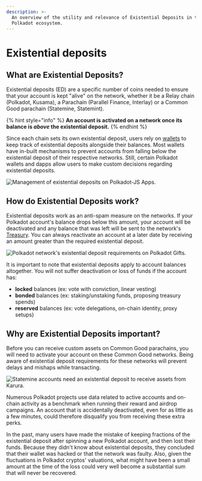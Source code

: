 ```yaml
---
description: >-
  An overview of the utility and relevance of Existential Deposits in the
  Polkadot ecosystem.
---
```


# Existential deposits

## What are Existential Deposits?

Existential deposits (ED) are a specific number of coins needed to ensure that your account is kept "alive" on the network, whether it be a Relay chain (Polkadot, Kusama), a Parachain (Parallel Finance, Interlay) or a Common Good parachain (Statemine, Statemint).&#x20;

{% hint style="info" %}
**An account is activated on a network once its balance is **_**above**_** the existential deposit.**&#x20;
{% endhint %}

Since each chain sets its own existential deposit, users rely on [wallets](../2.storage/) to keep track of existential deposits alongside their balances. Most wallets have in-built mechanisms to prevent accounts from falling below the existential deposit of their respective networks. Still, certain Polkadot wallets and dapps allow users to make custom decisions regarding existential deposits.

![Management of existential deposits on Polkadot-JS Apps.](../../.gitbook/assets/A\_EDCustomSend.JPG)



## How do Existential Deposits work?

Existential deposits work as an anti-spam measure on the networks. If your Polkadot account's balance drops below this amount, your account will be deactivated and any balance that was left will be sent to the network's [Treasury](../3.operations/crowdfunding/treasury-spends.md). You can always reactivate an account at a later date by receiving an amount greater than the required existential deposit.

![Polkadot network's existential deposit requirements on Polkadot Gifts.](../../.gitbook/assets/A\_EDGift.JPG)



It is important to note that existential deposits apply to account balances altogether. You will not suffer deactivation or loss of funds if the account has:

* **locked** balances (ex: vote with conviction, linear vesting)
* **bonded** balances (ex: staking/unstaking funds, proposing treasury spends)
* **reserved** balances (ex: vote delegations, on-chain identity, proxy setups)



## Why are Existential Deposits important?

Before you can receive custom assets on Common Good parachains, you will need to activate your account on these Common Good networks. Being aware of existential deposit requirements for these networks will prevent delays and mishaps while transacting.

![Statemine accounts need an existential deposit to receive assets from Karura.](<../../.gitbook/assets/A\_EDStatemine (1).JPG>)



Numerous Polkadot projects use data related to active accounts and on-chain activity as a benchmark when running their reward and airdrop campaigns. An account that is accidentally deactivated, even for as little as a few minutes, could therefore disqualify you from receiving these extra perks.

In the past, many users have made the mistake of keeping fractions of the existential deposit after spinning a new Polkadot account, and then lost their funds. Because they didn't know about existential deposits, they concluded that their wallet was hacked or that the network was faulty. Also, given the fluctuations in Polkadot cryptos' valuations, what might have been a small amount at the time of the loss could very well become a substantial sum that will never be recovered.


